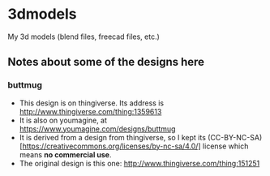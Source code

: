 # 3dmodels
My 3d models (blend files, freecad files, etc.)

## Notes about some of the designs here

### buttmug
* This design is on thingiverse. Its address is http://www.thingiverse.com/thing:1359613
* It is also on youmagine, at https://www.youmagine.com/designs/buttmug
* It is derived from a design from thingiverse, so I kept its (CC-BY-NC-SA)[https://creativecommons.org/licenses/by-nc-sa/4.0/] license which means **no commercial use**.
* The original design is this one: http://www.thingiverse.com/thing:151251

